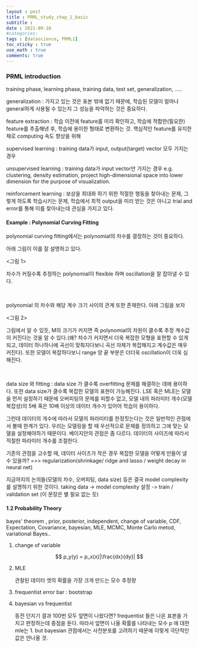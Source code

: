 ```yaml
---
layout : post
title : PRML_study_chap_1_basic
subtitle : 
date : 2021-09-10
#categories:
tags : [datascience, PRML1]
toc_sticky : true
use_math : true
comments: true
---
```




### PRML introduction

training phase, learning phase, training data, test set, generalization, .....

generalization : 가지고 있는 것은 표본 밖에 없기 때문에, 학습된 모델이 얼마나 general하게 사용될 수 있는지 그 성능을 파악하는 것은 중요하다. 

feature extraction : 학습 이전에 feature를 미리 확인하고, 학습에 적합한(필요한) feature를 추출해낸 후, 학습에 용이한 형태로 변환하는 것. 핵심적인 feature를 유지한 채로 computing 속도 향상을 위해

supervised learning : training data가 input, output(target) vector 모두 가지는 경우

unsupervised learning : training data가 input vector만 가지는 경우 e.g. clustering, density estimation, project high-dimensional space into lower dimension for the purpose of visualization.

reinforcement learning : 보상을 최대화 하기 위한 적절한 행동을 찾아내는 문제, 그렇게 하도록 학습시키는 문제, 학습에서 최적 output을 미리 받는 것은 아니고 trial and error를 통해 이를 찾아내는데 관심을 가지고 있다.

#### Example : Polynomial Curving Fitting

polynomial curving fitting에서는 polynomial의 차수를 결정하는 것이 중요하다. 

아래 그림이 이를 잘 설명하고 있다. 

<그림 1>

차수가 커질수록 추정하는 polynomial이 flexible 하며 oscillation을 잘 잡아낼 수 있다. 


<br>

polynomial 의 차수와 해당 계수 크기 사이의 관계 또한 존재한다. 아래 그림을 보자

<그림 2>

그림에서 알 수 있듯, M의 크기가 커지면 즉 polynomial의 차원이 클수록 추정 계수값이 커진다는 것을 알 수 있다.(왜? 차수가 커지면서 더욱 복잡한 모형을 표현할 수 있게 되고, 데이터 하나하나에 곡선이 맞춰지다보니 곡선 자체가 복잡해지고 계수값은 매우 커진다). 또한 모델이 복잡하다보니 range 양 끝 부분은 더더욱 oscillation이 더욱 심해진다. 

<br>

data size 와 fitting : data size 가 클수록 overfitting 문제를 해결하는 데에 용이하다. 또한 data size가 클수록 복잡한 모델의 표현이 가능해진다. LSE 혹은 MLE는 모델을 먼저 설정하기 때문에 오버피팅의 문제를 피할수 없고, 모델 내의 파라미터 개수(모델 복잡성)의 5배 혹은 10배 이상의 데이터 개수가 있어야 학습이 용이하다. 

그런데 데이터의 개수에 따라서 모델의 파라미터를 한정짓는다는 것은 일반적인 관점에서 볼때 한계가 있다. 우리는 모델링을 할 때 우선적으로 문제를 정의하고 그에 맞는 모델을 설정해야하기 때문이다. 베이지안의 관점은 좀 다르다. 데이터의 사이즈에 따라서 적절한 파라미터 개수를 조절한다. 

기존의 관점을 고수할 때, 데이터 사이즈가 작은 경우 복잡한 모델을 어떻게 만들어 낼 수 있을까?  =>> regularization(shrinkage/ ridge and lasso / weight decay in neural net) 


지금까지의 논의들(모델의 차수, 오버피팅, data size) 등은 결국 model complexity를 설명하기 위한 것이다. taking data -> model complexity 설정 -> train / validation set  (이 문장은 별 필요 없는 듯)




#### 1.2 Probability Theory

bayes' theorem , prior, posterior, independent, change of variable, CDF, Expectation, Covariance, bayesian, MLE, MCMC, Monte Carlo metod, variational Bayes..




1. change of variable

$$
p_y(y) = p_x(x)|\frac{dx}{dy}|
$$

2. MLE

    관찰된 데이터 셋의 확률을 가장 크게 만드는 모수 추정량

3. frequentist error bar : bootstrap

4. bayesian vs frequentist
    
    동전 던지기 결과 100번 모두 앞면이 나왔다면? frequentist 들은 나온 표본을 가지고 판정하는데 중점을 둔다. 따라서 앞면이 나올 확률를 나타내는 모수 p 에 대한 mle는 1. but bayesian 관점에서는 사전분포를 고려하기 때문에 이렇게 극단적인 값은 안나올 것.  







